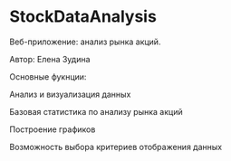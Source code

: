 # StockDataAnalysis

Веб-приложение: анализ рынка акций. 

Автор: Елена Зудина

Основные фукнции:

Анализ и визуализация данных

Базовая статистика по анализу рынка акций

Построение графиков

Возможность выбора критериев отображения данных

